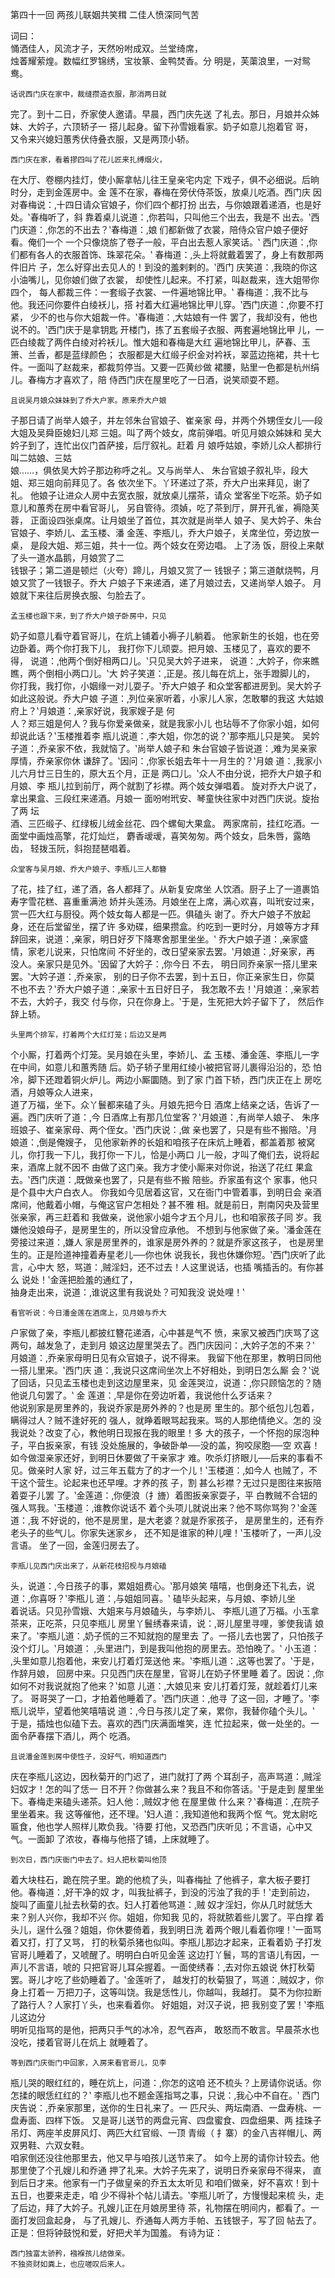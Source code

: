 第四十一回	 两孩儿联姻共笑穁	 二佳人愤深同气苦	  	
 
 
 	 	
词曰：	 	
  	悀洒佳人，风流才子，天然吩咐成双。兰堂绮席，	
烛萫耀萦煌。数幅红罗锦绣，宝妆篆、金鸭焚香。分
明是，芙蕖浪里，一对鸳鸯。	 	
 
  	话说西门庆在家中，裁缝攒造衣服，那消两日就	
完了。到十二日，乔家使人邀请。早晨，西门庆先送
了礼去。那日，月娘并众姊妹、大妗子，六顶轿子一
搭儿起身。留下孙雪娥看家。奶子如意儿抱着官	哥，	
又令来兴媳妇蕙秀伏侍叠衣服，又是两顶小轿。	 	
  
  	西门庆在家，看着摎四叫了花儿匠来扎缚烟火，	
在大厅、卷棚内挂灯，使小厮拿帖儿往王皇亲宅内定
下戏子，俱不必细说。后晌时分，走到金莲房中。金
莲不在家，春梅在旁伏侍茶饭，放桌儿吃酒。西门庆
因对春梅说：‚十四日请众官娘子，你们四个都打扮
出去，与你娘跟着递酒，也是好处。‛春梅听了，斜
靠着桌儿说道：‚你若叫，只叫他三个出去，我是不
出去。‛西门庆道：‚你怎的不出去？‛春梅道：‚娘
们都新做了衣裳，陪侍众官户娘子便好看。俺们一个
一个只像烧旂了卷子一般，平白出去惹人家笑话。‛
西门庆道：‚你们都有各人的衣服首饰、珠翠花朵。‛
春梅道：‚头上将就戴着罢了，身上有数那两件旧片
子，怎么好穿出去见人的！到没的羞剌剌的。‛西门
庆笑道：‚我晓的你这小油嘴儿，见你娘们做了衣裳，
却使性儿起来。不打紧，叫赵裁来，连大姐带你四个，
每人都裁三件：一套缎子衣裳、一件遍地锦比甲。‛
春梅道：‚我不比与他。我还问你要件白绫袄儿，搭
衬着大红遍地锦比甲儿穿。‛西门庆道：‚你要不打紧，
少不的也与你大姐裁一件。‛春梅道：‚大姑娘有一件 
罢了，我却没有，他也说不的。‛西门庆于是拿钥匙
开楼门，拣了五套缎子衣服、两套遍地锦比甲	儿，一	
匹白绫裁了两件白绫对衿袄儿。惟大姐和春梅是大红
遍地锦比甲儿，萨春、玉箫、兰香，都是蓝绿颜色；
衣服都是大红缎子织金对衿袄，翠蓝边拖裙，共十七
件。一面叫了赵裁来，都裁剪停当。又要一匹黄纱做
裙腰，贴里一色都是杭州绢儿。春梅方才喜欢了，陪
侍西门庆在屋里吃了一日酒，说笑顽耍不题。	 	
 
  	且说吴月娘众妹妹到了乔大户家。原来乔大户娘	
子那日请了尚举人娘子，并左邻朱台官娘子、崔亲家
母，并两个外甥侄女儿──段大姐及吴舜臣媳妇儿郑
三姐。叫了两个妓女，席前弹唱。听见月娘众姊妹和
吴大妗子到了，连忙出仪门首萨接，后厅叙礼。赶着
月	娘呼姑娘，李娇儿众人都排行叫二姑娘、三姑	
娘……，俱依吴大妗子那边称呼之礼。又与尚举人、
朱台官娘子叙礼毕，段大姐、郑三姐向前拜见了。各
依次坐下。丫环递过了茶，乔大户出来拜见，谢了礼。
他娘子让进众人房中去宽衣服，就放桌儿摆茶，请众 
堂客坐下吃茶。奶子如意儿和蕙秀在房中看官哥儿，
另自管待。须媜，吃了茶到厅，屏开孔雀，褥隐芙蓉，
正面设四张桌席。让月娘坐了首位，其次就是尚举人
娘子、吴大妗子、朱台官娘子、李娇儿、孟玉楼、潘
金莲、李瓶儿，乔大户娘子，关席坐位，旁边放一桌，
是段大姐、郑三姐，共十一位。两个妓女在旁边唱。
上了汤	饭，厨役上来献了头一道水晶鹅，月娘赏了二	
钱银子；第二道是顿烂（火夸）蹄儿，月娘又赏了一
钱银子；第三道献烧鸭，月娘又赏了一钱银子。乔大
户娘子下来递酒，递了月娘过去，又递尚举人娘子。
月娘就下来往后房换衣服、匀脸去了。	 	
 
  	孟玉楼也跟下来，到了乔大户娘子卧房中，只见	
奶子如意儿看守着官哥儿，在炕上铺着小褥子儿躺着。
他家新生的长姐，也在旁边卧着。两个你打我下儿，
我打你下儿顽耍。把月娘、玉楼见了，喜欢的要不得，
说道：‚他两个倒好相两口儿。‛只见吴大妗子进来，
说道：‚大妗子，你来瞧瞧，两个倒相小两口儿。‛大
妗子笑道：‚正是。孩儿每在炕上，张手蹬脚儿的， 
你打我，我打你，小姻缘一对儿耍子。‛乔大户娘子
和众堂客都进房到。吴大妗子如此这般说。乔大户娘
子道：‚列位亲家听着，小家儿人家，怎敢攀的我这
大姑娘府上？‛月娘道：‚亲家好说，我家嫂子是	何	
人？郑三姐是何人？我与你爱亲做亲，就是我家小儿
也玷辱不了你家小姐，如何却说此话？‛玉楼推着李
瓶儿说道：‚李大姐，你怎的说？‛那李瓶儿只是笑。
吴妗子道：‚乔亲家不依，我就恼了。‛尚举人娘子和
朱台官娘子皆说道：‚难为吴亲家厚情，乔亲家你休
谦辞了。‛因问：‚你家长姐去年十一月生的？‛月娘
道：‚我家小儿六月廿三日生的，原大五个月，正是
两口儿。‛众人不由分说，把乔大户娘子和月娘、李
瓶儿拉到前厅，两个就割了衫襟。两个妓女弹唱着。
旋对乔大户说了，拿出果盒、三段红来递酒。月娘一
面吩咐玳安、琴童快往家中对西门庆说。旋抬了两	坛	
酒、三匹缎子、红绿板儿绒金丝花、四个螺甸大果盒。
两家席前，挂红吃酒。一面堂中画烛高擎，花灯灿烂，
麝香叆叆，喜笑匆匆。两个妓女，启朱唇，露皓齿，
轻拨玉阮，斜抱琵琶唱着。	  
 
  	众堂客与吴月娘、乔大户娘子、李瓶儿三人都簪	
了花，挂了红，递了酒，各人都拜了。从新复安席坐
人饮酒。厨子上了一道裹馅寿字雪花糕、喜重重满池
娇并头莲汤。月娘坐在上席，满心欢喜，叫玳安过来，
赏一匹大红与厨役。两个妓女每人都是一匹。俱磕头
谢了。乔大户娘子不放起身，还在后堂留坐，摆了许
多劝碟，细果攒盒。约吃到一更时分，月娘等方才拜
辞回来，说道：‚亲家，明日好歹下降寒舍那里坐坐。‛
乔大户娘子道：‚亲家盛情，家老儿说来，只怕席间
不好坐的，改日望亲家去罢。‛月娘道：‚好亲家，再
没人。亲家只是见外。‛因留了大妗子：‚你今日	不去，	
明日同乔亲家一搭儿里来罢。‛大妗子道：‚乔亲家，
别的日子你不去罢，到十五日，你正亲家生日，你莫
不也不去？‛乔大户娘子道：‚亲家十五日好日子，
我怎敢不去！‛月娘道：‚亲家若不去，大妗子，我交
付与你，只在你身上。‛于是，生死把大妗子留下了，
然后作辞上轿。	 	
  
  	头里两个排军，打着两个大红灯笼；后边又是两	
个小厮，打着两个灯笼。吴月娘在头里，李娇儿、孟
玉楼、潘金莲、李瓶儿一字在中间，如意儿和蕙秀随
后。奶子轿子里用红绫小被把官哥儿裹得沿沿的，恐
怕冷，脚下还蹬着铜火炉儿。两边小厮圜随。到了家
门首下轿，西门庆正在上	房吃酒，月娘等众人进来，	
道了万福，坐下。众丫鬟都来磕了头。月娘先把今日
酒席上结亲之话，告诉了一遍。西门庆听了道：‚今
日酒席上有那几位堂客？‛月娘道：‚有尚举人娘子、
朱序班娘子、崔亲家母、两个侄女。‛西门庆说：‚做
亲也罢了，只是有些不搬陪。‛月娘道：‚倒是俺嫂子，
见他家新养的长姐和咱孩子在床炕上睡着，都盖着那
被窝儿，你打我一下儿，我打你一下儿，恰是小两口
儿一般，才叫了俺们去，说将起来，酒席上就不因不
由做了这门亲。我方才使小厮来对你说，抬送了花红
果盒去。‛西门庆道：‚既做亲也罢了，只是有些不搬
陪些。乔家虽有这个	家事，他只是个县中大户白衣人。	
你我如今见居着这官，又在衙门中管着事，到明日会
亲酒席间，他戴着小帽，与俺这官户怎相处？甚不雅 
相。就是前日，荆南冈央及营里张亲家，再三赶着和
我做亲，说他家小姐今才五个月儿，也和咱家孩子同
岁。我嫌他没娘母子，是房里生的，所以没曾应承他。
不想到与他家做了亲。‛潘金莲在旁接过来道：‚嫌人
家是房里养的，谁家是房外养的？就是乔家这孩子，
也是房里生的。正是险道神撞着寿星老儿──你也休
说我长，我也休嫌你短。‛西门庆听了此言，心中大
怒，骂道：‚贼淫妇，还不过去！人这里说话，也插
嘴插舌的。有你甚么	说处！‛金莲把脸羞的通红了，	
抽身走出来，说道：‚谁说这里有我说处？可知我没
说处哩！‛	 	
 
  	看官听说：今日潘金莲在酒席上，见月娘与乔大	
户家做了亲，李瓶儿都披红簪花递酒，心中甚是气不
愤，来家又被西门庆骂了这两句，越发急了，走到月
娘这边屋里哭去了。西门庆因问：‚大妗子怎的不来？‛
月娘道：‚乔亲家母明日见有众官娘子，说不得来。
我留下他在那里，教明日同他一搭儿里来。‛西门庆
道：‚我说只这席间坐次上不好相处，到明日怎么厮 
会？‛说了回话，只见孟玉楼也走到这边屋里来，见
金莲哭泣，说道：‚你只顾恼怎的？随他说几句罢了。‛
金	莲道：‚早是你在旁边听着，我说他什么歹话来？	
他说别家是房里养的，我说乔家是房外养的？也是房
里生的。那个纸包儿包着，瞒得过人？贼不逢好死的
强人，就睁着眼骂起我来。骂的人那绝情绝义。怎的
没我说处？改变了心，教他明日现报在我的眼里！多
大的孩子，一个怀抱的尿泡种子，平白扳亲家，有钱
没处施展的，争破卧单──没的盖，狗咬尿胞──空
欢喜！如今做湿亲家还好，到明日休要做了干亲家才
难。吹杀灯挤眼儿──后来的事看不见。做亲时人家
好，过三年五载方了的才一个儿！‛玉楼道：‚如今人
也贼了，不干这个营生。论起来也还早哩。才养的孩
子，割	甚么衫襟？无过只是图往来扳陪着耍子儿罢	
了。‛金莲道：‚你便浪（扌旝）着图扳亲家耍子，平
白教贼不合钮的强人骂我。‛玉楼道：‚谁教你说话不
着个头项儿就说出来？他不骂你骂狗？‛金莲道：‚我
不好说的，他不是房里，是大老婆？就是乔家孩子，
是房里生的，还有乔老头子的些气儿。你家失迷家乡， 
还不知是谁家的种儿哩！‛玉楼听了，一声儿没言语。
坐了一回，金莲归房去了。	 	
 
  	李瓶儿见西门庆出来了，从新花枝招枧与月娘磕	
头，说道：‚今日孩子的事，累姐姐费心。‛那月娘笑
嘻嘻，也倒身还下礼去，说道：‚你喜呀？‛李瓶儿
道：‚与姐姐同喜。‛	磕毕头起来，与月娘、李娇儿坐	
着说话。只见孙雪娥、大姐来与月娘磕头，与李娇儿、
李瓶儿道了万福。小玉拿茶来，正吃茶，只见李瓶儿
房里丫鬟绣春来请，说：‚哥儿屋里寻哩，爹使我请
娘来了。‛李瓶儿道：‚奶子慌的三不知就抱的屋里去
了。一搭儿去也罢了，只怕孩子没个灯儿。‛月娘道：
‚头里进门，到是我叫他抱的房里去。恐怕晚了。‛
小玉道：‚头里如意儿抱着他，来安儿打着灯笼送他
来。‛李瓶儿道：‚这等也罢了。‛于是，作辞月娘，
回房中来。只见西门庆在屋里，官哥儿在奶子怀里睡
着了。因说：‚你如何不对我说就抱了他来？‛如意
儿道：‚大娘见来	安儿打着灯笼，就趁着灯儿来了。	
哥哥哭了一口，才拍着他睡着了。‛西门庆道：‚他寻 
了这一回，才睡了。‛李瓶儿说毕，望着他笑嘻嘻说
道：‚今日与孩儿定了亲，累你，我替你磕个头儿。‛
于是，插烛也似磕下去。喜欢的西门庆满面堆笑，连
忙拉起来，做一处坐的。一面令萨春摆下酒儿，两个
吃酒。	 	
 
  	且说潘金莲到房中使性子，没好气，明知道西门	
庆在李瓶儿这边，因秋菊开的门迟了，进门就打了两
个耳刮子，高声骂道：‚贼淫妇奴才！怎的叫了恁一
日不开？你做甚么来？我且不和你答话。‛于是走到
屋里坐下。春梅走来磕头递茶。妇人他：‚贼奴才他
在屋里做	什么来？‛春梅道：‚在院子里坐着来。我	
这等催他，还不理。‛妇人道：‚我知道他和我两个怄
气。党太尉吃匾食，他也学人照样儿欺负我。‛待要
打他，又恐西门庆听见；不言语，心中又气。一面卸
了浓妆，春梅与他搭了铺，上床就睡了。	 	
 
  	到次日，西门庆衙门中去了。妇人把秋菊叫他顶	
着大块柱石，跪在院子里。跪的他梳了头，叫春梅扯 
了他裤子，拿大板子要打他。春梅道：‚好干净的奴
才，叫我扯裤子，到没的污浊了我的手！‛走到前边，
旋叫了画童儿扯去秋菊的衣。妇人打着他骂道：‚贼
奴才淫妇，你从几时就恁大来？别人兴你，我却不兴
你。姐姐，你知我	见的，将就脓着些儿罢了。平白撑	
着头儿，逞什么强？姐姐，你休要倚着，我到明日洗
着两个眼儿看着你哩！‛一面骂着又打，打了又骂，
打的秋菊杀猪也似叫。李瓶儿那边才起来，正看着奶
子打发官哥儿睡着了，又唬醒了。明明白白听见金莲
这边打丫鬟，骂的言语儿有因，一声儿不言语，唬的
只把官哥儿耳朵握着。一面使绣春：‚去对你五娘说
休打秋菊罢。哥儿才吃了些奶睡着了。‛金莲听了，
越发打的秋菊狠了，骂道：‚贼奴才，你身上打着一
万把刀子，这等叫饶。我是恁性儿，你越叫，我越打。
莫不为你拉断了路行人？人家打丫头，也来看着你。
好姐姐，对汉子说，把	我别变了罢！‛李瓶儿这边分	
明听见指骂的是他，把两只手气的冰冷，忍气吞声，
敢怒而不敢言。早晨茶水也没吃，搂着官哥儿在炕上
就睡着了。	  
 
  	等到西门庆衙门中回家，入房来看官哥儿，见李	
瓶儿哭的眼红红的，睡在炕上，问道：‚你怎的这咱
还不梳头？上房请你说话。你怎揉的眼恁红红的？‛
李瓶儿也不题金莲指骂之事，只说：‚我心中不自在。‛
西门庆告说：‚乔亲家那里，送你的生日礼来了。一
匹尺头、两坛南酒、一盘寿桃、一盘寿面、四样下饭。
又是哥儿送节的两盘元宵、四盘蜜食、四盘细果、两
挂珠子吊灯、两座羊皮屏风灯、两匹大红官缎、一顶
青缎（	扌寨）的金八吉祥帽儿、两双男鞋、六双女鞋。	
咱家倒还没往他那里去，他又早与咱孩儿送节来了。
如今上房的请你计较去。他那里使了个孔嫂儿和乔通
押了礼来。大妗子先来了，说明日乔亲家母不得来，
直到后日才来。他家有一门子做皇亲的乔五太太听见
和咱们做亲，好不喜欢！到十五日，也要来走走，咱
少不得补个帖儿请去。‛李瓶儿听了，方慢慢起来梳
头，走了后边，拜了大妗子。孔嫂儿正在月娘房里待
茶，礼物摆在明间内，都看了。一面打发回盒起身，
与了孔嫂儿、乔通每人两方手帕、五钱银子，写了回 
帖去了。正是：但将钟鼓悦和爱，好把犬羊为国羞。
有诗为证：	 	
 
  	西门独富太骄矜，襁褓孩儿结做亲。	 	
  	不独资财如粪上，也应嗟叹后来人。	 	 	
 
